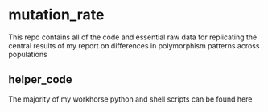 # mutation_rate

This repo contains all of the code and essential raw data
for replicating the central results of my report on differences
in polymorphism patterns across populations

## helper_code

The majority of my workhorse python and shell scripts can be found here
